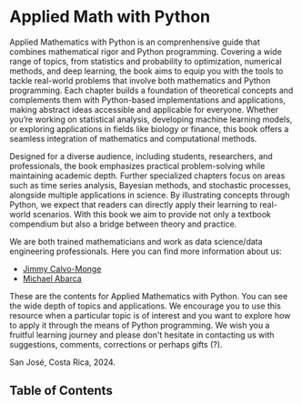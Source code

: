 # Applied Math with Python

Applied Mathematics with Python is an comprenhensive guide that combines mathematical rigor and Python programming. Covering a wide range of topics, from statistics and probability to optimization, numerical methods, and deep learning, the book aims to equip you with the tools to tackle real-world problems that involve both mathematics and Python programming. Each chapter builds a foundation of theoretical concepts and complements them with Python-based implementations and applications, making abstract ideas accessible and applicable for everyone. Whether you’re working on statistical analysis, developing machine learning models, or exploring applications in fields like biology or finance, this book offers a seamless integration of mathematics and computational methods.

Designed for a diverse audience, including students, researchers, and professionals, the book emphasizes practical problem-solving while maintaining academic depth. Further specialized chapters focus on areas such as time series analysis, Bayesian methods, and stochastic processes, alongside multiple applications in science. By illustrating concepts through Python, we expect that readers can directly apply their learning to real-world scenarios. With this book we aim to provide not only a textbook compendium but also a bridge between theory and practice.

We are both trained mathematicians and work as data science/data engineering professionals. Here you can find more information about us:

- [Jimmy Calvo-Monge](https://www.linkedin.com/in/jimmy-calvo-monge-367636208)
- [Michael Abarca](https://www.linkedin.com/in/michael-abarca)

These are the contents for Applied Mathematics with Python. You can see the wide depth of topics and applications. We encourage you to use this resource when a particular topic is of interest and you want to explore how to apply it through the means of Python programming. We wish you a fruitful learning journey and please don't hesitate in contacting us with suggestions, comments, corrections or perhaps gifts (?).

San José, Costa Rica,
2024.

## Table of Contents

```{tableofcontents}
```
